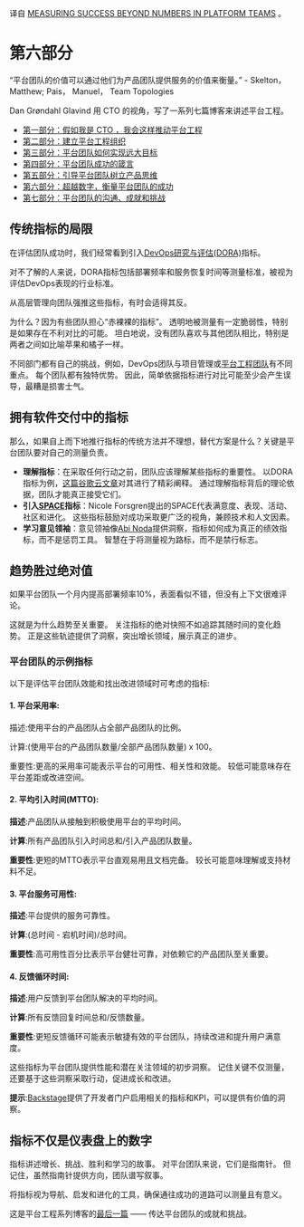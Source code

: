 <!-- 
# 超越数字，衡量平台团队的成功
https://www.eficode.com/blog/measuring-success-beyond-numbers-in-platform-teams
 -->

译自 [MEASURING SUCCESS BEYOND NUMBERS IN PLATFORM TEAMS](https://www.eficode.com/blog/measuring-success-beyond-numbers-in-platform-teams) 。

# 第六部分

“平台团队的价值可以通过他们为产品团队提供服务的价值来衡量。” - Skelton， Matthew; Pais， Manuel， Team Topologies 

Dan Grøndahl Glavind 用 CTO 的视角，写了一系列七篇博客来讲述平台工程。

- [第一部分：假如我是 CTO ，我会这样推动平台工程](https://yylives.cc/2023/09/29/if-i-were-a-cto-id-approach-platform-engineering-like-this/)
- [第二部分：建立平台工程组织](https://yylives.cc/2023/10/01/establishing-a-platform-engineering-organization/)
- [第三部分：平台团队如何实现远大目标](https://yylives.cc/2023/10/01/how-platform-teams-can-achieve-ambitious-goals/)
- [第四部分：平台团队成功的箴言](https://yylives.cc/2023/10/01/a-mantra-for-platform-teams-to-succeed/)
- [第五部分：引导平台团队树立产品思维](https://yylives.cc/2023/10/01/navigating-the-product-mindset-in-platform-teams/)
- [第六部分：超越数字，衡量平台团队的成功](https://yylives.cc/2023/10/01/measuring-success-beyond-numbers-in-platform-teams/)
- [第七部分：平台团队的沟通、成就和挑战](https://yylives.cc/2023/10/01/communicating-achievements-and-challenges-in-platform-teams/)

## 传统指标的局限

在评估团队成功时，我们经常看到引入[DevOps研究与评估(DORA)](https://cloud.google.com/blog/products/devops-sre/dora-2022-accelerate-state-of-devops-report-now-out)指标。

对不了解的人来说，DORA指标包括部署频率和服务恢复时间等测量标准，被视为评估DevOps表现的行业标准。

从高层管理向团队强推这些指标，有时会适得其反。

为什么？因为有些团队担心“赤裸裸的指标”。 透明地被测量有一定脆弱性，特别是如果存在不利对比的可能。 坦白地说，没有团队喜欢与其他团队相比，特别是两者之间如比喻苹果和橘子一样。

不同部门都有自己的挑战，例如，DevOps团队与项目管理或[平台工程团队](https://www.eficode.com/platform-engineering)有不同重点。 每个团队都有独特优势。 因此，简单依据指标进行对比可能至少会产生误导，最糟是损害士气。

## 拥有软件交付中的指标

那么，如果自上而下地推行指标的传统方法并不理想，替代方案是什么？关键是平台团队要对自己的测量负责。

- **理解指标**：在采取任何行动之前，团队应该理解某些指标的重要性。 以DORA指标为例，[这篇谷歌云文章](https://cloud.google.com/blog/products/devops-sre/using-the-four-keys-to-measure-your-devops-performance)对其进行了精彩阐释。 通过理解指标背后的理论依据，团队才能真正接受它们。
- **引入[SPACE](https://www.infoq.com/news/2021/03/space-developer-productivity/)指标**：Nicole Forsgren提出的SPACE代表满意度、表现、活动、社区和进化。 这些指标鼓励对成功采取更广泛的视角，兼顾技术和人文因素。
- **学习意见领袖**：意见领袖像[Abi Noda](https://dl.acm.org/doi/10.1145/3595878)提供洞察，指标如何成为真正的绩效指标，而不是惩罚工具。 智慧在于将测量视为路标，而不是禁行标志。

## 趋势胜过绝对值

如果平台团队一个月内提高部署频率10%，表面看似不错，但没有上下文很难评论。

这就是为什么趋势至关重要。 关注指标的绝对快照不如追踪其随时间的变化趋势。 正是这些轨迹提供了洞察，突出增长领域，展示真正的进步。

### 平台团队的示例指标

以下是评估平台团队效能和找出改进领域时可考虑的指标:

#### 1. 平台采用率:

描述:使用平台的产品团队占全部产品团队的比例。

计算:(使用平台的产品团队数量/全部产品团队数量) x 100。

重要性:更高的采用率可能表示平台的可用性、相关性和效能。 较低可能意味存在平台差距或改进空间。

#### 2. 平均引入时间(MTTO):

**描述**:产品团队从接触到积极使用平台的平均时间。

**计算**:所有产品团队引入时间总和/引入产品团队数量。

**重要性**:更短的MTTO表示平台直观易用且文档完备。 较长可能意味理解或支持材料不足。

#### 3. 平台服务可用性:

**描述**:平台提供的服务可靠性。

**计算**:(总时间 - 宕机时间)/总时间。

**重要性**:高可用性百分比表示平台健壮可靠，对依赖它的产品团队至关重要。

#### 4. 反馈循环时间:

**描述**:用户反馈到平台团队解决的平均时间。

**计算**:所有反馈回复时间总和/反馈数量。

**重要性**:更短反馈循环可能表示敏捷有效的平台团队，持续改进和提升用户满意度。

这些指标为平台团队提供性能和潜在关注领域的初步洞察。 记住关键不仅测量，还要基于这些洞察采取行动，促进成长和改进。

**提示**:[Backstage](https://backstage.io/docs/overview/adopting#kpis-and-metrics.)提供了开发者门户启用相关的指标和KPI，可以提供有价值的洞察。

## 指标不仅是仪表盘上的数字

指标讲述增长、挑战、胜利和学习的故事。 对平台团队来说，它们是指南针。 但记住，虽然指南针提供方向，团队谱写叙事。

将指标视为导航、启发和进化的工具，确保通往成功的道路可以测量且有意义。

这是平台工程系列博客的[最后一篇](https://www.eficode.com/blog/communicating-achievements-and-challenges-in-platform-teams) —— 传达平台团队的成就和挑战。
